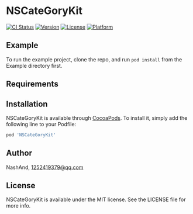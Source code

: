 # NSCateGoryKit

[![CI Status](https://img.shields.io/travis/NashAnd/NSCateGoryKit.svg?style=flat)](https://travis-ci.org/NashAnd/NSCateGoryKit)
[![Version](https://img.shields.io/cocoapods/v/NSCateGoryKit.svg?style=flat)](https://cocoapods.org/pods/NSCateGoryKit)
[![License](https://img.shields.io/cocoapods/l/NSCateGoryKit.svg?style=flat)](https://cocoapods.org/pods/NSCateGoryKit)
[![Platform](https://img.shields.io/cocoapods/p/NSCateGoryKit.svg?style=flat)](https://cocoapods.org/pods/NSCateGoryKit)

## Example

To run the example project, clone the repo, and run `pod install` from the Example directory first.

## Requirements

## Installation

NSCateGoryKit is available through [CocoaPods](https://cocoapods.org). To install
it, simply add the following line to your Podfile:

```ruby
pod 'NSCateGoryKit'
```

## Author

NashAnd, 1252419379@qq.com

## License

NSCateGoryKit is available under the MIT license. See the LICENSE file for more info.

